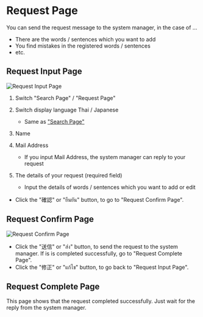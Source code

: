 # Request Page
You can send the request message to the system manager, in the case of ...
- There are the words / sentences which you want to add
- You find mistakes in the registered words / sentences
- etc.

## Request Input Page
![Request Input Page](https://docs.google.com/drawings/d/e/2PACX-1vTAxt-apr9CZhcl-JASt7QPQ5hSVFdIDNJL2FcVIyOnhquF8d4Rg5GI-kvsTs52SDCLtqve9LebnmR9/pub?w=1228&h=650)

1. Switch "Search Page" / "Request Page"
2. Switch display language Thai / Japanese
   - Same as ["Search Page"](./howtouse_search.md)

3. Name
4. Mail Address
   - If you input Mail Address, the system manager can reply to your request
5. The details of your request  (required field)
   - Input the details of words / sentences which you want to add or edit

- Click the "確認" or "ยืนยัน" button, to go to "Request Confirm Page".


## Request Confirm Page
![Request Confirm Page](https://docs.google.com/drawings/d/e/2PACX-1vR3pEBioPS7nn2l5GwHP3UW1IzlIxOV87IwCLaIRkM-NJiMovYQMBgAP2ML05SKcjmEL7zY0bfwDVK9/pub?w=1233&h=423)

- Click the "送信" or "ส่ง" button, to send the request to the system manager. If is is completed successfully, go to "Request Complete Page".
- Click the "修正" or "แก้ไข" button, to go back to "Request Input Page".


## Request Complete Page
This page shows that the request completed successfully.
Just wait for the reply from the system manager.
